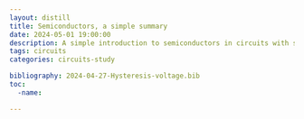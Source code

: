 ```yaml
---
layout: distill
title: Semiconductors, a simple summary
date: 2024-05-01 19:00:00
description: A simple introduction to semiconductors in circuits with some insights from a chemical engineer's understanding. A brief summary of 1P2E.  
tags: circuits 
categories: circuits-study

bibliography: 2024-04-27-Hysteresis-voltage.bib
toc:
  -name:

---
```



